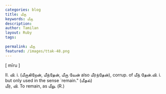 ```yaml
---
categories: blog
title: மீரு
keywords: மீரு
description: 
author: Tamilan
layout: Ruby
tags: 
 
permalink: மீரு
featured: /images/ttak-48.png
---
```

  
[ mīru ]  
  
II. வி. i. (மீருகிறேன், மீந்தேன், மீரு வேன் also மீர்ந்தேன்), corrup. of மீந் தேன்.வி. i. but only used in the sense `remain." (மீதல்)  
மீர், வி. To remain, as மீறு. (R.)